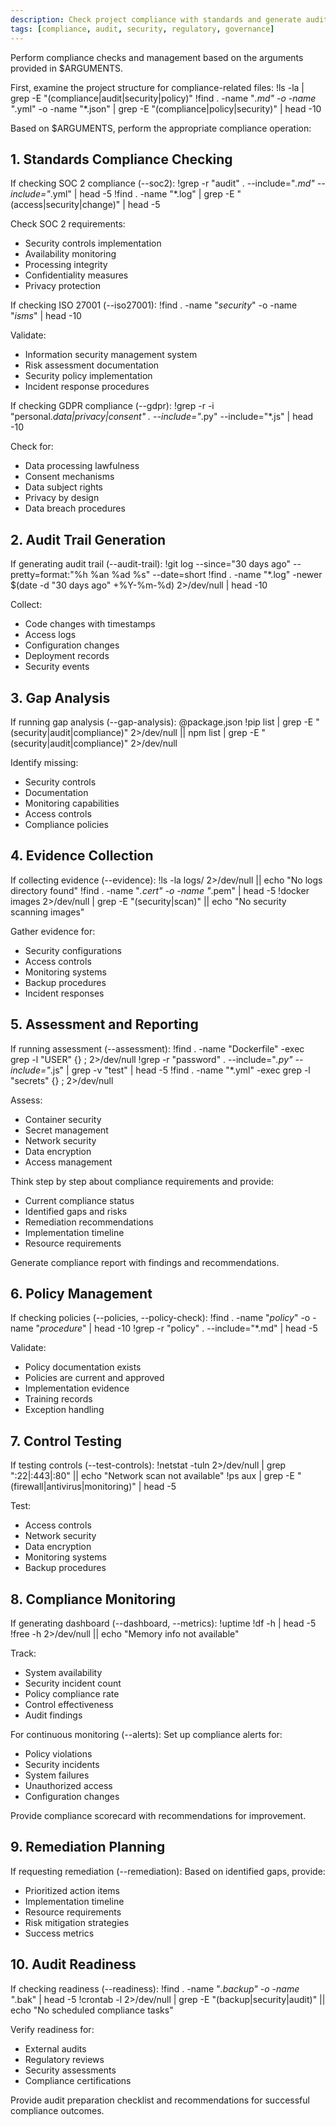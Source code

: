 ```yaml
---
description: Check project compliance with standards and generate audit documentation
tags: [compliance, audit, security, regulatory, governance]
---
```


Perform compliance checks and management based on the arguments provided in $ARGUMENTS.

First, examine the project structure for compliance-related files:
!ls -la | grep -E "(compliance|audit|security|policy)"
!find . -name "*.md" -o -name "*.yml" -o -name "*.json" | grep -E "(compliance|policy|security)" | head -10

Based on $ARGUMENTS, perform the appropriate compliance operation:

## 1. Standards Compliance Checking

If checking SOC 2 compliance (--soc2):
!grep -r "audit" . --include="*.md" --include="*.yml" | head -5
!find . -name "*.log" | grep -E "(access|security|change)" | head -5

Check SOC 2 requirements:
- Security controls implementation
- Availability monitoring
- Processing integrity
- Confidentiality measures
- Privacy protection

If checking ISO 27001 (--iso27001):
!find . -name "*security*" -o -name "*isms*" | head -10

Validate:
- Information security management system
- Risk assessment documentation
- Security policy implementation
- Incident response procedures

If checking GDPR compliance (--gdpr):
!grep -r -i "personal.*data\|privacy\|consent" . --include="*.py" --include="*.js" | head -10

Check for:
- Data processing lawfulness
- Consent mechanisms
- Data subject rights
- Privacy by design
- Data breach procedures

## 2. Audit Trail Generation

If generating audit trail (--audit-trail):
!git log --since="30 days ago" --pretty=format:"%h %an %ad %s" --date=short
!find . -name "*.log" -newer $(date -d "30 days ago" +%Y-%m-%d) 2>/dev/null | head -10

Collect:
- Code changes with timestamps
- Access logs
- Configuration changes
- Deployment records
- Security events

## 3. Gap Analysis

If running gap analysis (--gap-analysis):
@package.json
!pip list | grep -E "(security|audit|compliance)" 2>/dev/null || npm list | grep -E "(security|audit|compliance)" 2>/dev/null

Identify missing:
- Security controls
- Documentation
- Monitoring capabilities
- Access controls
- Compliance policies

## 4. Evidence Collection

If collecting evidence (--evidence):
!ls -la logs/ 2>/dev/null || echo "No logs directory found"
!find . -name "*.cert" -o -name "*.pem" | head -5
!docker images 2>/dev/null | grep -E "(security|scan)" || echo "No security scanning images"

Gather evidence for:
- Security configurations
- Access controls
- Monitoring systems
- Backup procedures
- Incident responses

## 5. Assessment and Reporting

If running assessment (--assessment):
!find . -name "Dockerfile" -exec grep -l "USER" {} \; 2>/dev/null
!grep -r "password" . --include="*.py" --include="*.js" | grep -v "test" | head -5
!find . -name "*.yml" -exec grep -l "secrets" {} \; 2>/dev/null

Assess:
- Container security
- Secret management
- Network security
- Data encryption
- Access management

Think step by step about compliance requirements and provide:
- Current compliance status
- Identified gaps and risks
- Remediation recommendations
- Implementation timeline
- Resource requirements

Generate compliance report with findings and recommendations.

## 6. Policy Management

If checking policies (--policies, --policy-check):
!find . -name "*policy*" -o -name "*procedure*" | head -10
!grep -r "policy" . --include="*.md" | head -5

Validate:
- Policy documentation exists
- Policies are current and approved
- Implementation evidence
- Training records
- Exception handling

## 7. Control Testing

If testing controls (--test-controls):
!netstat -tuln 2>/dev/null | grep ":22\|:443\|:80" || echo "Network scan not available"
!ps aux | grep -E "(firewall|antivirus|monitoring)" | head -5

Test:
- Access controls
- Network security
- Data encryption
- Monitoring systems
- Backup procedures

## 8. Compliance Monitoring

If generating dashboard (--dashboard, --metrics):
!uptime
!df -h | head -5
!free -h 2>/dev/null || echo "Memory info not available"

Track:
- System availability
- Security incident count
- Policy compliance rate
- Control effectiveness
- Audit findings

For continuous monitoring (--alerts):
Set up compliance alerts for:
- Policy violations
- Security incidents
- System failures
- Unauthorized access
- Configuration changes

Provide compliance scorecard with recommendations for improvement.

## 9. Remediation Planning

If requesting remediation (--remediation):
Based on identified gaps, provide:
- Prioritized action items
- Implementation timeline
- Resource requirements
- Risk mitigation strategies
- Success metrics

## 10. Audit Readiness

If checking readiness (--readiness):
!find . -name "*.backup" -o -name "*.bak" | head -5
!crontab -l 2>/dev/null | grep -E "(backup|security|audit)" || echo "No scheduled compliance tasks"

Verify readiness for:
- External audits
- Regulatory reviews
- Security assessments
- Compliance certifications

Provide audit preparation checklist and recommendations for successful compliance outcomes.


